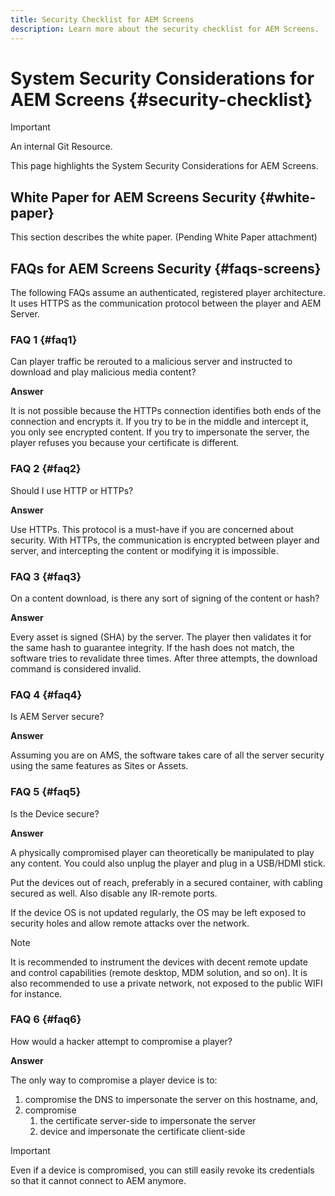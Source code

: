 ```yaml
---
title: Security Checklist for AEM Screens
description: Learn more about the security checklist for AEM Screens.
---
```


# System Security Considerations for AEM Screens {#security-checklist}

>[!IMPORTANT]
>An internal Git Resource.

This page highlights the System Security Considerations for AEM Screens.


## White Paper for AEM Screens Security {#white-paper}

This section describes the white paper. (Pending White Paper attachment)


## FAQs for AEM Screens Security {#faqs-screens}

The following FAQs assume an authenticated, registered player architecture. It uses HTTPS as the communication protocol between the player and AEM Server.

### FAQ 1 {#faq1}

Can player traffic be rerouted to a malicious server and instructed to download and play malicious media content?

**Answer**

It is not possible because the HTTPs connection identifies both ends of the connection and encrypts it. If you try to be in the middle and intercept it, you only see encrypted content. If you try to impersonate the server, the player refuses you because your certificate is different.

  
### FAQ 2 {#faq2}

Should I use HTTP or HTTPs?

**Answer**

Use HTTPs. This protocol is a must-have if you are concerned about security. With HTTPs, the communication is encrypted between player and server, and intercepting the content or modifying it is impossible.


### FAQ 3 {#faq3}

On a content download, is there any sort of signing of the content or hash?

**Answer**

Every asset is signed (SHA) by the server. The player then validates it for the same hash to guarantee integrity.
If the hash does not match, the software tries to revalidate three times. After three attempts, the download command is considered invalid.


### FAQ 4 {#faq4}

Is AEM Server secure?

**Answer**

Assuming you are on AMS, the software takes care of all the server security using the same features as Sites or Assets.


### FAQ 5 {#faq5}

Is the Device secure?

**Answer**

A physically compromised player can theoretically be manipulated to play any content. You could also unplug the player and plug in a USB/HDMI stick.

Put the devices out of reach, preferably in a secured container, with cabling secured as well. Also disable any IR-remote ports.

If the device OS is not updated regularly, the OS may be left exposed to security holes and allow remote attacks over the network.

>[!NOTE]
>
>It is recommended to instrument the devices with decent remote update and control capabilities (remote desktop, MDM solution, and so on). It is also recommended to use a private network, not exposed to the public WIFI for instance.

  
### FAQ 6 {#faq6}

How would a hacker attempt to compromise a player?

**Answer**

The only way to compromise a player device is to:

1. compromise the DNS to impersonate the server on this hostname, and, 
1. compromise 
   1. the certificate server-side to impersonate the server 
   1. device and impersonate the certificate client-side

>[!IMPORTANT]
>Even if a device is compromised, you can still easily revoke its credentials so that it cannot connect to AEM anymore.





